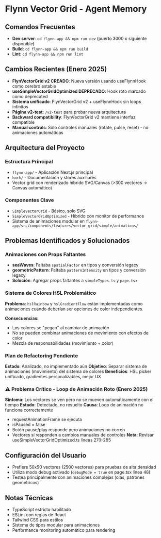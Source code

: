 # Flynn Vector Grid - Agent Memory

## Comandos Frecuentes
- **Dev server**: `cd flynn-app && npm run dev` (puerto 3000 o siguiente disponible)
- **Build**: `cd flynn-app && npm run build`
- **Lint**: `cd flynn-app && npm run lint`

## Cambios Recientes (Enero 2025)
- **FlynVectorGrid v2 CREADO**: Nueva versión usando useFlynnHook como cerebro estable
- **useSimpleVectorGridOptimized DEPRECADO**: Hook roto marcado como deprecated
- **Sistema unificado**: FlynVectorGrid v2 + useFlynnHook sin loops infinitos
- **Página v2-test**: `/v2-test` para probar nueva arquitectura
- **Backward compatibility**: FlynVectorGrid v2 mantiene interfaz compatible
- **Manual controls**: Solo controles manuales (rotate, pulse, reset) - no animaciones automáticas

## Arquitectura del Proyecto

### Estructura Principal
- `flynn-app/` - Aplicación Next.js principal
- `back/` - Documentación y stores auxiliares
- Vector grid con renderizado híbrido SVG/Canvas (>300 vectores → Canvas automático)

### Componentes Clave
- `SimpleVectorGrid` - Básico, solo SVG
- `SimpleVectorGridOptimized` - Híbrido con monitor de performance
- Sistema de animaciones modular en `flynn-app/src/components/features/vector-grid/simple/animations/`

## Problemas Identificados y Solucionados

### Animaciones con Props Faltantes
- **seaWaves**: Faltaba `spatialFactor` en tipos y conversión legacy
- **geometricPattern**: Faltaba `patternIntensity` en tipos y conversión legacy
- **Solución**: Agregar props faltantes a `simpleTypes.ts` y `page.tsx`

### Sistema de Colores HSL Problemático
**Problema**: `hslRainbow` y `hslGradientFlow` están implementadas como animaciones cuando deberían ser opciones de color independientes.

**Consecuencias**:
- Los colores se "pegan" al cambiar de animación
- No se pueden combinar animaciones de movimiento con efectos de color
- Mezcla de responsabilidades (movimiento + color)

### Plan de Refactoring Pendiente
**Estado**: Analizado, no implementado aún
**Objetivo**: Separar sistema de animaciones (movimiento) del sistema de colores
**Beneficios**: HSL picker unificado, gradientes personalizables, mejor UX

### ⚠️ Problema Crítico - Loop de Animación Roto (Enero 2025)
**Síntoma**: Los vectores se ven pero no se mueven automáticamente con el tiempo
**Estado**: Detectado, no resuelto
**Causa**: Loop de animación no funciona correctamente
- requestAnimationFrame se ejecuta
- isPaused = false
- Botón pause/play responde pero animaciones no corren
- Vectores sí responden a cambios manuales de controles
**Nota**: Revisar useSimpleVectorGridOptimized.ts líneas 270-285

## Configuración del Usuario
- Prefiere 50x50 vectores (2500 vectores) para pruebas de alta densidad
- Utiliza modo debug activado (`debugMode = true` en page.tsx línea 48)
- Testea principalmente con animaciones complejas (olas, patrones geométricos)

## Notas Técnicas
- TypeScript estricto habilitado
- ESLint con reglas de React
- Tailwind CSS para estilos
- Sistema de tipos modular para animaciones
- Performance monitoring automático para rendering